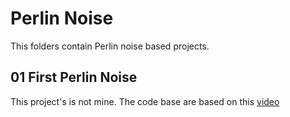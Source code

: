 # Perlin Noise 

This folders contain Perlin noise based projects. 

## 01 First Perlin Noise
This project's is not mine. The code base are based on this [video](https://www.youtube.com/watch?v=7fd331zsie0)
